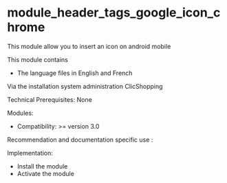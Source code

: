 # module_header_tags_google_icon_chrome

This module allow you to insert an icon on android mobile

This module contains

- The language files in English and French

Via the installation system administration ClicShopping

Technical Prerequisites: None

Modules:

- Compatibility: >= version 3.0

Recommendation and documentation specific use :


Implementation:

- Install the module
- Activate the module
